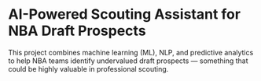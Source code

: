 # AI-Powered Scouting Assistant for NBA Draft Prospects

This project combines machine learning (ML), NLP, and predictive analytics to help NBA teams identify undervalued draft prospects — something that could be highly valuable in professional scouting. 
